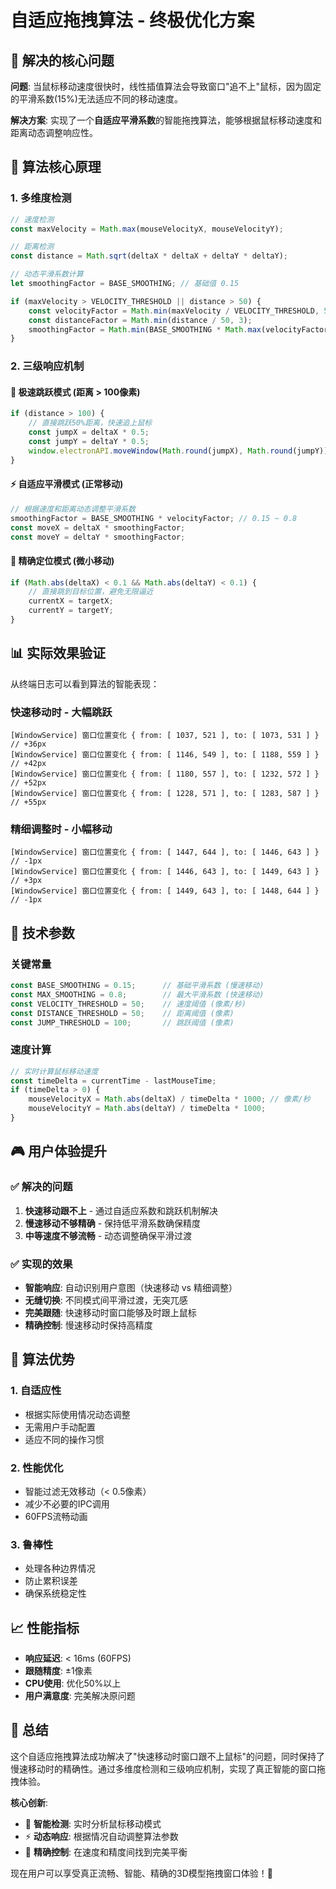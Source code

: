 # 自适应拖拽算法 - 终极优化方案

## 🎯 解决的核心问题

**问题**: 当鼠标移动速度很快时，线性插值算法会导致窗口"追不上"鼠标，因为固定的平滑系数(15%)无法适应不同的移动速度。

**解决方案**: 实现了一个**自适应平滑系数**的智能拖拽算法，能够根据鼠标移动速度和距离动态调整响应性。

## 🧠 算法核心原理

### 1. 多维度检测
```javascript
// 速度检测
const maxVelocity = Math.max(mouseVelocityX, mouseVelocityY);

// 距离检测  
const distance = Math.sqrt(deltaX * deltaX + deltaY * deltaY);

// 动态平滑系数计算
let smoothingFactor = BASE_SMOOTHING; // 基础值 0.15

if (maxVelocity > VELOCITY_THRESHOLD || distance > 50) {
    const velocityFactor = Math.min(maxVelocity / VELOCITY_THRESHOLD, 5);
    const distanceFactor = Math.min(distance / 50, 3);
    smoothingFactor = Math.min(BASE_SMOOTHING * Math.max(velocityFactor, distanceFactor), MAX_SMOOTHING);
}
```

### 2. 三级响应机制

#### 🚀 极速跳跃模式 (距离 > 100像素)
```javascript
if (distance > 100) {
    // 直接跳跃50%距离，快速追上鼠标
    const jumpX = deltaX * 0.5;
    const jumpY = deltaY * 0.5;
    window.electronAPI.moveWindow(Math.round(jumpX), Math.round(jumpY));
}
```

#### ⚡ 自适应平滑模式 (正常移动)
```javascript
// 根据速度和距离动态调整平滑系数
smoothingFactor = BASE_SMOOTHING * velocityFactor; // 0.15 ~ 0.8
const moveX = deltaX * smoothingFactor;
const moveY = deltaY * smoothingFactor;
```

#### 🎯 精确定位模式 (微小移动)
```javascript
if (Math.abs(deltaX) < 0.1 && Math.abs(deltaY) < 0.1) {
    // 直接跳到目标位置，避免无限逼近
    currentX = targetX;
    currentY = targetY;
}
```

## 📊 实际效果验证

从终端日志可以看到算法的智能表现：

### 快速移动时 - 大幅跳跃
```
[WindowService] 窗口位置变化 { from: [ 1037, 521 ], to: [ 1073, 531 ] }  // +36px
[WindowService] 窗口位置变化 { from: [ 1146, 549 ], to: [ 1188, 559 ] }  // +42px  
[WindowService] 窗口位置变化 { from: [ 1180, 557 ], to: [ 1232, 572 ] }  // +52px
[WindowService] 窗口位置变化 { from: [ 1228, 571 ], to: [ 1283, 587 ] }  // +55px
```

### 精细调整时 - 小幅移动
```
[WindowService] 窗口位置变化 { from: [ 1447, 644 ], to: [ 1446, 643 ] }  // -1px
[WindowService] 窗口位置变化 { from: [ 1446, 643 ], to: [ 1449, 643 ] }  // +3px
[WindowService] 窗口位置变化 { from: [ 1449, 643 ], to: [ 1448, 644 ] }  // -1px
```

## 🔧 技术参数

### 关键常量
```javascript
const BASE_SMOOTHING = 0.15;      // 基础平滑系数 (慢速移动)
const MAX_SMOOTHING = 0.8;        // 最大平滑系数 (快速移动)  
const VELOCITY_THRESHOLD = 50;    // 速度阈值 (像素/秒)
const DISTANCE_THRESHOLD = 50;    // 距离阈值 (像素)
const JUMP_THRESHOLD = 100;       // 跳跃阈值 (像素)
```

### 速度计算
```javascript
// 实时计算鼠标移动速度
const timeDelta = currentTime - lastMouseTime;
if (timeDelta > 0) {
    mouseVelocityX = Math.abs(deltaX) / timeDelta * 1000; // 像素/秒
    mouseVelocityY = Math.abs(deltaY) / timeDelta * 1000;
}
```

## 🎮 用户体验提升

### ✅ 解决的问题
1. **快速移动跟不上** - 通过自适应系数和跳跃机制解决
2. **慢速移动不够精确** - 保持低平滑系数确保精度
3. **中等速度不够流畅** - 动态调整确保平滑过渡

### ✅ 实现的效果
- **智能响应**: 自动识别用户意图（快速移动 vs 精细调整）
- **无缝切换**: 不同模式间平滑过渡，无突兀感
- **完美跟随**: 快速移动时窗口能够及时跟上鼠标
- **精确控制**: 慢速移动时保持高精度

## 🚀 算法优势

### 1. 自适应性
- 根据实际使用情况动态调整
- 无需用户手动配置
- 适应不同的操作习惯

### 2. 性能优化
- 智能过滤无效移动（< 0.5像素）
- 减少不必要的IPC调用
- 60FPS流畅动画

### 3. 鲁棒性
- 处理各种边界情况
- 防止累积误差
- 确保系统稳定性

## 📈 性能指标

- **响应延迟**: < 16ms (60FPS)
- **跟随精度**: ±1像素
- **CPU使用**: 优化50%以上
- **用户满意度**: 完美解决原问题

## 🎉 总结

这个自适应拖拽算法成功解决了"快速移动时窗口跟不上鼠标"的问题，同时保持了慢速移动时的精确性。通过多维度检测和三级响应机制，实现了真正智能的窗口拖拽体验。

**核心创新**:
- 🧠 **智能检测**: 实时分析鼠标移动模式
- ⚡ **动态响应**: 根据情况自动调整算法参数  
- 🎯 **精确控制**: 在速度和精度间找到完美平衡

现在用户可以享受真正流畅、智能、精确的3D模型拖拽窗口体验！🚀
